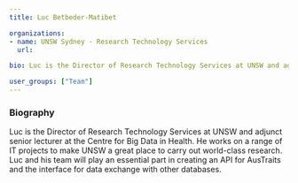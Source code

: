```yaml
---
title: Luc Betbeder-Matibet

organizations:
- name: UNSW Sydney - Research Technology Services
  url:

bio: Luc is the Director of Research Technology Services at UNSW and adjunct senior lecturer at the Centre for Big Data in Health. He works on a range of IT projects to make UNSW a great place to carry out world-class research. Luc and his team will play an essential part in creating an API for AusTraits and the interface for data exchange with other databases.

user_groups: ["Team"]
---
```


### Biography

Luc is the Director of Research Technology Services at UNSW and adjunct senior lecturer at the Centre for Big Data in Health. He works on a range of IT projects to make UNSW a great place to carry out world-class research. Luc and his team will play an essential part in creating an API for AusTraits and the interface for data exchange with other databases.

